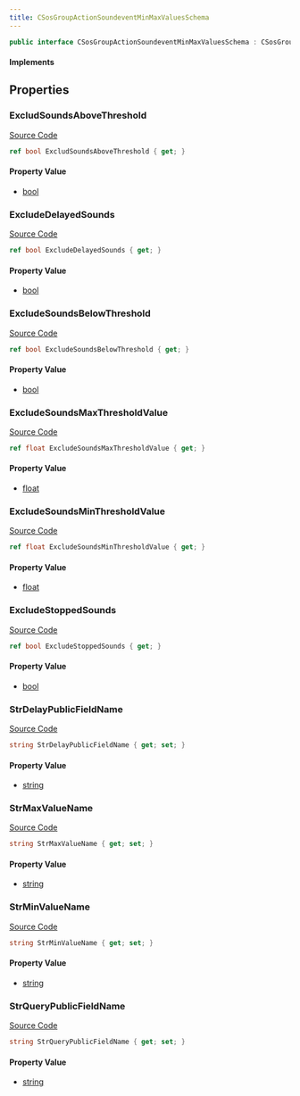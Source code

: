 ```yaml
---
title: CSosGroupActionSoundeventMinMaxValuesSchema
---
```


```csharp
public interface CSosGroupActionSoundeventMinMaxValuesSchema : CSosGroupActionSchema, ISchemaClass<CSosGroupActionSchema>, ISchemaClass<CSosGroupActionSoundeventMinMaxValuesSchema>, ISchemaField, ISchemaClass, INativeHandle
```

#### Implements

## Properties

### ExcludSoundsAboveThreshold

[Source Code](https://github.com/swiftly-solution/swiftlys2/blob/beta/managed/src/SwiftlyS2.Generated/Schemas/Interfaces/CSosGroupActionSoundeventMinMaxValuesSchema.cs#L28)

```csharp
ref bool ExcludSoundsAboveThreshold { get; }
```

#### Property Value

- [bool](https://learn.microsoft.com/dotnet/api/system.boolean)

### ExcludeDelayedSounds

[Source Code](https://github.com/swiftly-solution/swiftlys2/blob/beta/managed/src/SwiftlyS2.Generated/Schemas/Interfaces/CSosGroupActionSoundeventMinMaxValuesSchema.cs#L22)

```csharp
ref bool ExcludeDelayedSounds { get; }
```

#### Property Value

- [bool](https://learn.microsoft.com/dotnet/api/system.boolean)

### ExcludeSoundsBelowThreshold

[Source Code](https://github.com/swiftly-solution/swiftlys2/blob/beta/managed/src/SwiftlyS2.Generated/Schemas/Interfaces/CSosGroupActionSoundeventMinMaxValuesSchema.cs#L24)

```csharp
ref bool ExcludeSoundsBelowThreshold { get; }
```

#### Property Value

- [bool](https://learn.microsoft.com/dotnet/api/system.boolean)

### ExcludeSoundsMaxThresholdValue

[Source Code](https://github.com/swiftly-solution/swiftlys2/blob/beta/managed/src/SwiftlyS2.Generated/Schemas/Interfaces/CSosGroupActionSoundeventMinMaxValuesSchema.cs#L30)

```csharp
ref float ExcludeSoundsMaxThresholdValue { get; }
```

#### Property Value

- [float](https://learn.microsoft.com/dotnet/api/system.single)

### ExcludeSoundsMinThresholdValue

[Source Code](https://github.com/swiftly-solution/swiftlys2/blob/beta/managed/src/SwiftlyS2.Generated/Schemas/Interfaces/CSosGroupActionSoundeventMinMaxValuesSchema.cs#L26)

```csharp
ref float ExcludeSoundsMinThresholdValue { get; }
```

#### Property Value

- [float](https://learn.microsoft.com/dotnet/api/system.single)

### ExcludeStoppedSounds

[Source Code](https://github.com/swiftly-solution/swiftlys2/blob/beta/managed/src/SwiftlyS2.Generated/Schemas/Interfaces/CSosGroupActionSoundeventMinMaxValuesSchema.cs#L20)

```csharp
ref bool ExcludeStoppedSounds { get; }
```

#### Property Value

- [bool](https://learn.microsoft.com/dotnet/api/system.boolean)

### StrDelayPublicFieldName

[Source Code](https://github.com/swiftly-solution/swiftlys2/blob/beta/managed/src/SwiftlyS2.Generated/Schemas/Interfaces/CSosGroupActionSoundeventMinMaxValuesSchema.cs#L18)

```csharp
string StrDelayPublicFieldName { get; set; }
```

#### Property Value

- [string](https://learn.microsoft.com/dotnet/api/system.string)

### StrMaxValueName

[Source Code](https://github.com/swiftly-solution/swiftlys2/blob/beta/managed/src/SwiftlyS2.Generated/Schemas/Interfaces/CSosGroupActionSoundeventMinMaxValuesSchema.cs#L34)

```csharp
string StrMaxValueName { get; set; }
```

#### Property Value

- [string](https://learn.microsoft.com/dotnet/api/system.string)

### StrMinValueName

[Source Code](https://github.com/swiftly-solution/swiftlys2/blob/beta/managed/src/SwiftlyS2.Generated/Schemas/Interfaces/CSosGroupActionSoundeventMinMaxValuesSchema.cs#L32)

```csharp
string StrMinValueName { get; set; }
```

#### Property Value

- [string](https://learn.microsoft.com/dotnet/api/system.string)

### StrQueryPublicFieldName

[Source Code](https://github.com/swiftly-solution/swiftlys2/blob/beta/managed/src/SwiftlyS2.Generated/Schemas/Interfaces/CSosGroupActionSoundeventMinMaxValuesSchema.cs#L16)

```csharp
string StrQueryPublicFieldName { get; set; }
```

#### Property Value

- [string](https://learn.microsoft.com/dotnet/api/system.string)

